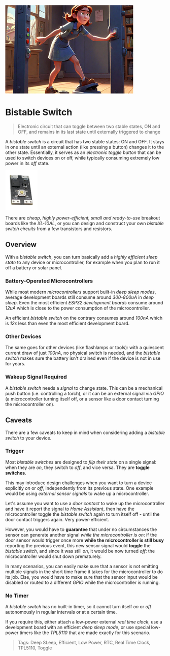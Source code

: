 <img src="/assets/images/switch2.png" width="80%" height="80%" />
 
# Bistable Switch

> Electronic circuit that can toggle between two stable states, ON and OFF, and remains in its last state until externally triggered to change

A *bistable switch* is a circuit that has two stable states: ON and OFF. It stays in one state until an external action (like pressing a button) changes it to the other state. Essentially, it serves as an *electronic toggle button* that can be used to switch devices on or off, while typically consuming extremely low power in its *off* state.


<img src="images/xl-10al_top_side_t.png" width="20%" height="20%" />

There are *cheap, highly power-efficient, small and ready-to-use* breakout boards like the *XL-10AL*, or you can design and construct your own *bistable switch circuits* from a few transistors and resistors.

## Overview

With a *bistable switch*, you can turn basically add a *highly efficient sleep state* to any device or microcontroller, for example when you plan to run it off a battery or solar panel.

### Battery-Operated Microcontrollers
While most modern *microcontrollers* support built-in *deep sleep modes*, average development boards still consume around *300-800uA* in *deep sleep*. Even the most efficient *ESP32 development boards* consume around *12uA* which is close to the power consumption of the microcontroller.

An efficient *bistable switch* on the contrary consumes around *100nA* which is *12x* less than even the most efficient development board.

### Other Devices
The same goes for other devices (like flashlamps or tools): with a quiescent current draw of just *100nA*, no physical switch is needed, and the *bistable switch* makes sure the battery isn't drained even if the device is not in use for years.

### Wakeup Signal Required
A *bistable switch* needs a *signal* to change state. This can be a mechanical push button (i.e. controlling a torch), or it can be an external signal via *GPIO* (a microcontroller turning itself off, or a sensor like a door contact turning the microcontroller on).

## Caveats
There are a few caveats to keep in mind when considering adding a *bistable switch* to your device.

### Trigger
Most *bistable switches* are designed to *flip their state* on a single signal: when they are *on*, they switch to *off*, and vice versa. They are **toggle switches**.

This may introduce design challenges when you want to turn a device explicitly *on* or *off*, independently from its previous state. One example would be using *external sensor signals* to wake up a microcontroller. 

Let's assume you want to use a *door contact* to wake up the microcontroller and have it report the signal to *Home Assistant*, then have the microcontroller toggle the *bistable switch* again to turn itself off - until the door contact triggers again. Very power-efficient.

However, you would have to **guarantee** that under no circumstances the sensor can generate another signal *while the microcontroller is on*: if the door sensor would trigger once more **while the microcontroller is still busy** reporting the previous event, this new sensor signal would **toggle** the *bistable switch*, and since it was still *on*, it would be now turned *off*: the microcontroller would shut down prematurely.

In many scenarios, you can easily make sure that a sensor is not emitting multiple signals in the short time frame it takes for the microcontroller to do its job. Else, you would have to make sure that the sensor input would be disabled or routed to a different *GPIO* while the microcontroller is running. 

### No Timer
A *bistable switch* has no built-in timer, so it cannot turn itself *on* or *off* autonomously in regular intervals or at a certain time. 

If you require this, either attach a low-power external *real time clock*, use a development board with an efficient *deep sleep mode*, or use special low-power timers like the *TPL5110* that are made exactly for this scenario.






> Tags: Deep SLeep, Efficient, Low Power, RTC, Real Time Clock, TPL5110, Toggle
